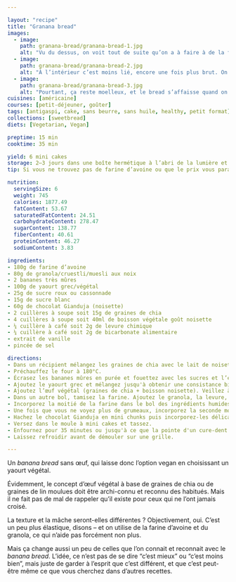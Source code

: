 ```yaml
---

layout: "recipe"
title: "Granana bread"
images:
  - image:
    path: granana-bread/granana-bread-1.jpg
    alt: "Vu du dessus, on voit tout de suite qu’on a à faire à de la farine d’avoine mixée vu l’aspect brut du banana bread. Mais il est plus roccailleux que d’habitude, et c’est parce qu’il ne contient pas d’œuf."
  - image:
    path: granana-bread/granana-bread-2.jpg
    alt: "À l’intérieur c’est moins lié, encore une fois plus brut. On dirait un peu une barre énergétique en plus humide."
  - image:
    path: granana-bread/granana-bread-3.jpg
    alt: "Pourtant, ça reste moelleux, et le bread s’affaisse quand on exerce une pression. C’est un peu plus sec, certes, mais le chocolat fondu rééquilibre le tout."
cuisines: [américaine]
courses: [petit-déjeuner, goûter]
tags: [antigaspi, cake, sans beurre, sans huile, healthy, petit format]
collections: [sweetbread]
diets: [Vegetarian, Vegan]

preptime: 15 min
cooktime: 35 min

yield: 6 mini cakes
storage: 2–3 jours dans une boîte hermétique à l’abri de la lumière et de la chaleur. 5 jours au frigo. 2 mois au congélateur.
tip: Si vous ne trouvez pas de farine d’avoine ou que le prix vous paraît complètement hors-sol, mixez des flocons ou du son.

nutrition:
  servingSize: 6
  weight: 745
  calories: 1877.49
  fatContent: 53.67
  saturatedFatContent: 24.51
  carbohydrateContent: 278.47
  sugarContent: 138.77
  fiberContent: 40.61
  proteinContent: 46.27
  sodiumContent: 3.83

ingredients:
- 180g de farine d’avoine
- 80g de granola/cruestli/muesli aux noix
- 2 bananes très mûres
- 100g de yaourt grec/végétal
- 25g de sucre roux ou cassonnade
- 15g de sucre blanc
- 60g de chocolat Gianduja (noisette)
- 2 cuillères à soupe soit 15g de graines de chia
- 4 cuillères à soupe soit 40ml de boisson végétale goût noisette
- ¼ cuillère à café soit 2g de levure chimique
- ¼ cuillère à café soit 2g de bicarbonate alimentaire
- extrait de vanille
- pincée de sel

directions:
- Dans un récipient mélangez les graines de chia avec le lait de noisette puis laissez reposer pendant au moins 10 minutes. Votre oeuf végétal est prêt quand les graines ont bien gonflé et forment une sorte de gelée tenant d'un seul bloc, sans liquide résiduel. 
- Préchauffez le four à 180°C.
- Écrasez les bananes mûres en purée et fouettez avec les sucres et l’extrait de vanille. On essaye d’incorporer de l’air comme si on blanchissait des œufs donc n’hésitez pas à bien battre.
- Ajoutez le yaourt grec et mélangez jusqu'à obtenir une consistance bien homogène.
- Ajoutez l’œuf végétal (graines de chia + boisson noisette). Veillez à bien distribuer la gelée dans la mixture. C'est ce qui va apporter du liant, il faut donc porter une attention particulière à son intégration dans la pâte. 
- Dans un autre bol, tamisez la farine. Ajoutez le granola, la levure, le bicarbonate et le sel. Mélangez. 
- Incorporez la moitié de la farine dans le bol des ingrédients humides à la maryse. 
- Une fois que vous ne voyez plus de grumeaux, incorporez la seconde moitié. Réservez.
- Hachez le chocolat Gianduja en mini chunks puis incorporez-les délicatement à la pâte.
- Versez dans le moule à mini cakes et tassez.
- Enfournez pour 35 minutes ou jusqu'à ce que la pointe d'un cure-dent ressorte sèche. 
- Laissez refroidir avant de démouler sur une grille.

---
```


Un <i lang="en">banana bread</i> sans œuf, qui laisse donc l’option vegan en choisissant un yaourt végétal.

Évidemment, le concept d’œuf végétal à base de graines de chia ou de graines de lin moulues doit être archi-connu et reconnu des habitués. Mais il ne fait pas de mal de rappeler qu’il existe pour ceux qui ne l’ont jamais croisé.

La texture et la mâche seront-elles différentes&nbsp;? Objectivement, oui. C’est un peu plus élastique, disons – et on utilise de la farine d’avoine et du granola, ce qui n’aide pas forcément non plus.

Mais ça change aussi un peu de celles que l’on connait et reconnait avec le <i lang="en">banana bread</i>. L’idée, ce n’est pas de se dire “c’est mieux” ou “c’est moins bien”, mais juste de garder à l’esprit que c’est différent, et que c’est peut-être même ce que vous cherchez dans d’autres recettes.